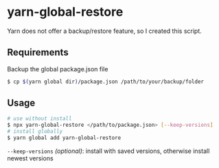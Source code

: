 # yarn-global-restore

Yarn does not offer a backup/restore feature, so I created this script.

## Requirements

Backup the global package.json file

```sh
$ cp $(yarn global dir)/package.json /path/to/your/backup/folder
```

## Usage

```sh
# use without install
$ npx yarn-global-restore </path/to/package.json> [--keep-versions]
# install globally
$ yarn global add yarn-global-restore
```

`--keep-versions` _(optional)_: install with saved versions, otherwise install newest versions
